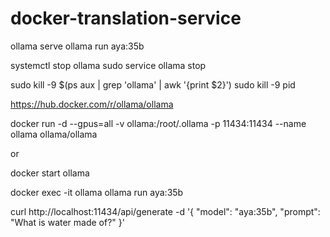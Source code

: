 # docker-translation-service

ollama serve
ollama run aya:35b

systemctl stop ollama
sudo service ollama stop

sudo kill -9 $(ps aux | grep 'ollama' | awk '{print $2}')
sudo kill -9 pid



https://hub.docker.com/r/ollama/ollama

docker run -d --gpus=all -v ollama:/root/.ollama -p 11434:11434 --name ollama ollama/ollama

or

docker start ollama

docker exec -it ollama ollama run aya:35b

curl http://localhost:11434/api/generate -d '{ "model": "aya:35b", "prompt": "What is water made of?" }'
